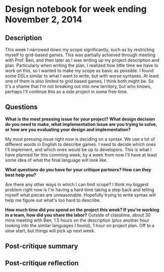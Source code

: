 # Design notebook for week ending November 2, 2014

## Description

This week I narrowed down my scope significantly, such as by restricting myself to grid-based games. This was partially achieved through meeting with Prof. Ben, and then later as I was writing up my project description and plan. Particularly when writing the plan, I realized how little time we have to work on this, so I wanted to make my scope as basic as possible. I found some DSLs similar to what I want to write, but with worse syntaxes. At least one of them is also limited to grid based games, I think both might be. So it's a shame that I'm not breaking out into new territory, but who knows, perhaps I'll continue this as a side project in some free time.

## Questions

**What is the most pressing issue for your project? What design decision do
you need to make, what implementation issue are you trying to solve, or how
are you evaluating your design and implementation?**

My most pressing issue right now is deciding on a syntax. We use a lot of different words in English to describe games. I need to decide which ones I'll implement, and which ones would be up to developers. This is what I have planned for this comming week; by a week from now I'll have at least some idea of what the final language will look like.

**What questions do you have for your critique partners? How can they best help
you?**

Are there any other ways in which I can limit scope? I think my biggest problem right now is I'm having a hard time taking a step back and telling myself what pieces are unreasonable. Hopefully trying to write syntax will help me figure out what's too hard to describe.

**How much time did you spend on the project this week? If you're working in a
team, how did you share the labor?**
Outside of classtime, about 30 mins meeting with Ben, 1.5 hours on the description (plus another hour looking into the similar languages I found), 1 hour on project plan. Off to a slow start, but things will pick up next week.


## Post-critique summary

## Post-critique reflection
